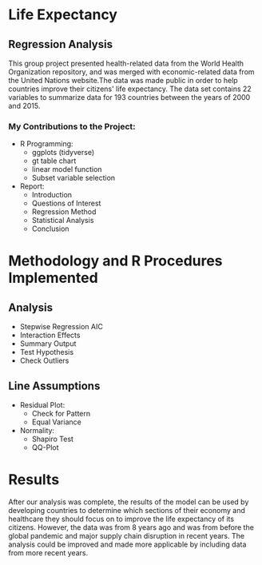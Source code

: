 # Life Expectancy

## Regression Analysis

This group project presented health-related data from the World Health Organization repository,
and was merged with economic-related data from the United Nations website.The data was made public in order to help countries improve their citizens' life expectancy.
The data set contains 22 variables to summarize data for 193 countries between the years of 2000 and 2015. 

### My Contributions to the Project:
* R Programming:
  * ggplots (tidyverse)
  * gt table chart
  * linear model function 
  * Subset variable selection
* Report:
	* Introduction
	* Questions of Interest
	* Regression Method 
	* Statistical Analysis 
	* Conclusion

# Methodology and R Procedures Implemented

## Analysis
* Stepwise Regression AIC
* Interaction Effects
* Summary Output
* Test Hypothesis
* Check Outliers

## Line Assumptions
* Residual Plot:
  * Check for Pattern
  * Equal Variance
* Normality:
  * Shapiro Test
  * QQ-Plot

# Results
After our analysis was complete, the results of the model can be used by developing countries to determine which sections of their economy and healthcare they should focus on to improve the life expectancy of its citizens.
However, the data was from 8 years ago and was from before the global pandemic and major supply chain disruption in recent years.
The analysis could be improved and made more applicable by including data from more recent years. 
